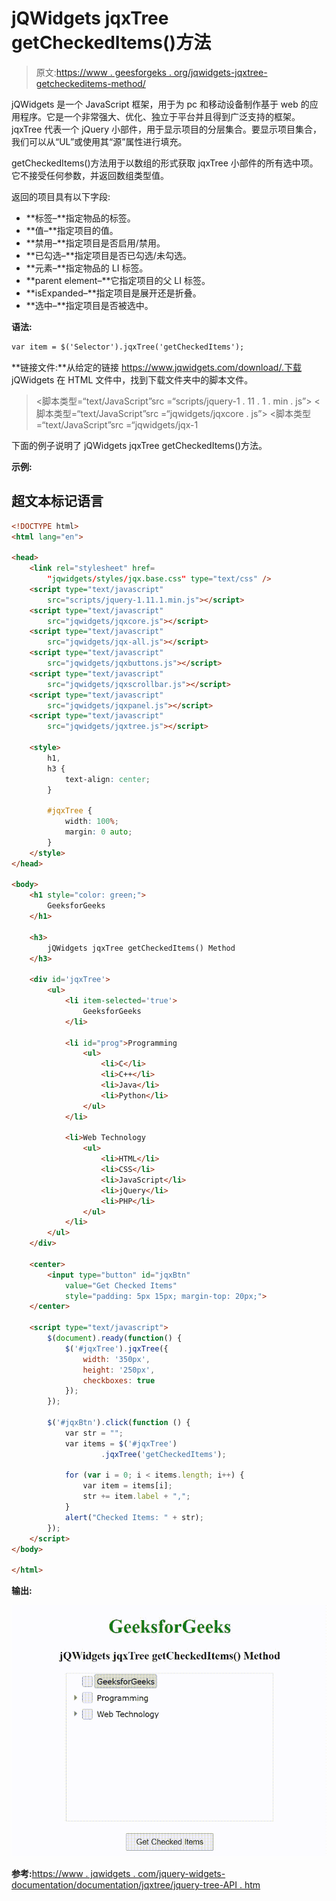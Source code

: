 # jQWidgets jqxTree getCheckedItems()方法

> 原文:[https://www . geesforgeks . org/jqwidgets-jqxtree-getcheckeditems-method/](https://www.geeksforgeeks.org/jqwidgets-jqxtree-getcheckeditems-method/)

jQWidgets 是一个 JavaScript 框架，用于为 pc 和移动设备制作基于 web 的应用程序。它是一个非常强大、优化、独立于平台并且得到广泛支持的框架。jqxTree 代表一个 jQuery 小部件，用于显示项目的分层集合。要显示项目集合，我们可以从“UL”或使用其“源”属性进行填充。

getCheckedItems()方法用于以数组的形式获取 jqxTree 小部件的所有选中项。它不接受任何参数，并返回数组类型值。

返回的项目具有以下字段:

*   **标签–**指定物品的标签。
*   **值–**指定项目的值。
*   **禁用–**指定项目是否启用/禁用。
*   **已勾选–**指定项目是否已勾选/未勾选。
*   **元素–**指定物品的 LI 标签。
*   **parent element–**它指定项目的父 LI 标签。
*   **isExpanded–**指定项目是展开还是折叠。
*   **选中–**指定项目是否被选中。

**语法:**

```html
var item = $('Selector').jqxTree('getCheckedItems');
```

**链接文件:**从给定的链接 https://www.jqwidgets.com/download/.下载 jQWidgets 在 HTML 文件中，找到下载文件夹中的脚本文件。

> <link rel="”stylesheet”" href="”jqwidgets/styles/jqx.base.css”" type="”text/css”">
> <脚本类型=“text/JavaScript”src =“scripts/jquery-1 . 11 . 1 . min . js”></script>
> <脚本类型=“text/JavaScript”src =“jqwidgets/jqxcore . js”></script>
> <脚本类型=“text/JavaScript”src =“jqwidgets/jqx-1

下面的例子说明了 jQWidgets jqxTree getCheckedItems()方法。

**示例:**

## 超文本标记语言

```html
<!DOCTYPE html>
<html lang="en">

<head>
    <link rel="stylesheet" href=
        "jqwidgets/styles/jqx.base.css" type="text/css" />
    <script type="text/javascript" 
        src="scripts/jquery-1.11.1.min.js"></script>
    <script type="text/javascript" 
        src="jqwidgets/jqxcore.js"></script>
    <script type="text/javascript" 
        src="jqwidgets/jqx-all.js"></script>
    <script type="text/javascript" 
        src="jqwidgets/jqxbuttons.js"></script>
    <script type="text/javascript" 
        src="jqwidgets/jqxscrollbar.js"></script>
    <script type="text/javascript" 
        src="jqwidgets/jqxpanel.js"></script>
    <script type="text/javascript" 
        src="jqwidgets/jqxtree.js"></script>

    <style>
        h1,
        h3 {
            text-align: center;
        }

        #jqxTree {
            width: 100%;
            margin: 0 auto;
        }
    </style>
</head>

<body>
    <h1 style="color: green;">
        GeeksforGeeks
    </h1>

    <h3>
        jQWidgets jqxTree getCheckedItems() Method
    </h3>

    <div id='jqxTree'>
        <ul>
            <li item-selected='true'>
                GeeksforGeeks
            </li>

            <li id="prog">Programming
                <ul>
                    <li>C</li>
                    <li>C++</li>
                    <li>Java</li>
                    <li>Python</li>
                </ul>
            </li>

            <li>Web Technology
                <ul>
                    <li>HTML</li>
                    <li>CSS</li>
                    <li>JavaScript</li>
                    <li>jQuery</li>
                    <li>PHP</li>
                </ul>
            </li>
        </ul>
    </div>

    <center>
        <input type="button" id="jqxBtn" 
            value="Get Checked Items" 
            style="padding: 5px 15px; margin-top: 20px;">
    </center>

    <script type="text/javascript">
        $(document).ready(function() {
            $('#jqxTree').jqxTree({
                width: '350px',
                height: '250px',
                checkboxes: true
            });
        });

        $('#jqxBtn').click(function () {
            var str = "";
            var items = $('#jqxTree')
                    .jqxTree('getCheckedItems');

            for (var i = 0; i < items.length; i++) {
                var item = items[i];
                str += item.label + ",";
            }
            alert("Checked Items: " + str);
        });
    </script>
</body>

</html>
```

**输出:**

![](img/bb2b3b811714aab9bdab6f96b83a37ed.png)

**参考:**[https://www . jqwidgets . com/jquery-widgets-documentation/documentation/jqxtree/jquery-tree-API . htm](https://www.jqwidgets.com/jquery-widgets-documentation/documentation/jqxtree/jquery-tree-api.htm)